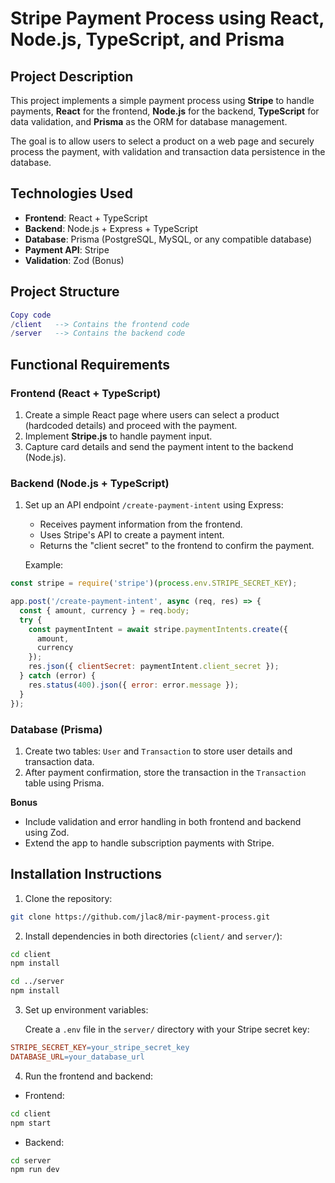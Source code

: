 # Stripe Payment Process using React, Node.js, TypeScript, and Prisma

## Project Description

This project implements a simple payment process using **Stripe** to handle payments, **React** for the frontend, **Node.js** for the backend, **TypeScript** for data validation, and **Prisma** as the ORM for database management.

The goal is to allow users to select a product on a web page and securely process the payment, with validation and transaction data persistence in the database.

## Technologies Used

- **Frontend**: React + TypeScript
- **Backend**: Node.js + Express + TypeScript
- **Database**: Prisma (PostgreSQL, MySQL, or any compatible database)
- **Payment API**: Stripe
- **Validation**: Zod (Bonus)

## Project Structure

```lua
Copy code
/client   --> Contains the frontend code
/server   --> Contains the backend code
```

## Functional Requirements

### Frontend (React + TypeScript)

1. Create a simple React page where users can select a product (hardcoded details) and proceed with the payment.
2. Implement **Stripe.js** to handle payment input.
3. Capture card details and send the payment intent to the backend (Node.js).

### Backend (Node.js + TypeScript)

1. Set up an API endpoint `/create-payment-intent` using Express:
    - Receives payment information from the frontend.
    - Uses Stripe's API to create a payment intent.
    - Returns the "client secret" to the frontend to confirm the payment.

    Example:

```javascript
const stripe = require('stripe')(process.env.STRIPE_SECRET_KEY);

app.post('/create-payment-intent', async (req, res) => {
  const { amount, currency } = req.body;
  try {
    const paymentIntent = await stripe.paymentIntents.create({
      amount,
      currency
    });
    res.json({ clientSecret: paymentIntent.client_secret });
  } catch (error) {
    res.status(400).json({ error: error.message });
  }
});
```

### Database (Prisma)

1. Create two tables: `User` and `Transaction` to store user details and transaction data.
2. After payment confirmation, store the transaction in the `Transaction` table using Prisma.

**Bonus**

- Include validation and error handling in both frontend and backend using Zod.
- Extend the app to handle subscription payments with Stripe.

## Installation Instructions

1. Clone the repository:

```bash
git clone https://github.com/jlac8/mir-payment-process.git
```

2. Install dependencies in both directories (`client/` and `server/`):

```bash
cd client
npm install

cd ../server
npm install
```

3. Set up environment variables:

    Create a `.env` file in the `server/` directory with your Stripe secret key:

```makefile
STRIPE_SECRET_KEY=your_stripe_secret_key
DATABASE_URL=your_database_url
```

4. Run the frontend and backend:

- Frontend:

```bash
cd client
npm start
```

- Backend:

```bash
cd server
npm run dev
```